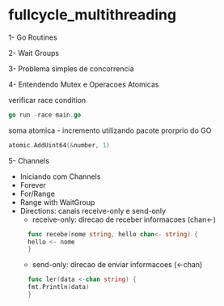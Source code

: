 # fullcycle_multithreading

1- Go Routines

2- Wait Groups

3- Problema simples de concorrencia

4- Entendendo Mutex e Operacoes Atomicas

verificar race condition
```GO
go run -race main.go
```

soma atomica - incremento utilizando pacote prorprio do GO
```GO
atomic.AddUint64(&number, 1)
```

5- Channels
- Iniciando com Channels
- Forever
- For/Range
- Range with WaitGroup
- Directions: canais receive-only e send-only
  - receive-only: direcao de receber informacoes (chan<-)
  ```go
    func recebe(nome string, hello chan<- string) {
    hello <- nome
    }
  ```
    - send-only: direcao de enviar informacoes (<-chan)
  ```go
    func ler(data <-chan string) {
    fmt.Println(data)
    }
  ```